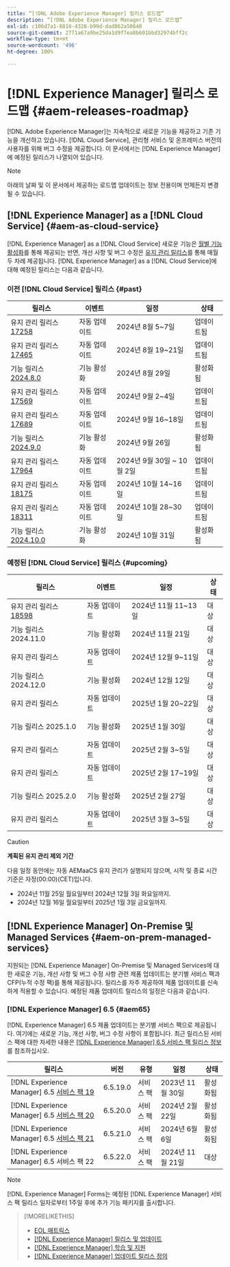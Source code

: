 ```yaml
---
title: “[!DNL Adobe Experience Manager] 릴리스 로드맵”
description: “[!DNL Adobe Experience Manager] 릴리스 로드맵”
exl-id: c106d7a1-8810-4328-b99d-dad862a50640
source-git-commit: 2771a67a9be25da1d9f7ea8b601bbd32974bff2c
workflow-type: tm+mt
source-wordcount: '496'
ht-degree: 100%

---
```



# [!DNL Experience Manager] 릴리스 로드맵 {#aem-releases-roadmap}

[!DNL Adobe Experience Manager]는 지속적으로 새로운 기능을 제공하고 기존 기능을 개선하고 있습니다. [!DNL Cloud Service], 관리형 서비스 및 온프레미스 버전의 사용자를 위해 버그 수정을 제공합니다. 이 문서에서는 [!DNL Experience Manager]에 예정된 릴리스가 나열되어 있습니다.

>[!NOTE]
>
>아래의 날짜 및 이 문서에서 제공하는 로드맵 업데이트는 정보 전용이며 언제든지 변경될 수 있습니다.

## [!DNL Experience Manager] as a [!DNL Cloud Service] {#aem-as-cloud-service}

[!DNL Experience Manager] as a [!DNL Cloud Service] 새로운 기능은 [월별 기능 활성화](https://experienceleague.adobe.com/ko/docs/experience-manager-cloud-service/content/release-notes/release-notes/release-notes-current)를 통해 제공되는 반면, 개선 사항 및 버그 수정은 [유지 관리 릴리스](https://experienceleague.adobe.com/ko/docs/experience-manager-cloud-service/content/release-notes/maintenance/latest)를 통해 매월 두 차례 제공됩니다.
[!DNL Experience Manager] as a [!DNL Cloud Service]에 대해 예정된 릴리스는 다음과 같습니다.

### 이전 [!DNL Cloud Service] 릴리스 {#past}

| 릴리스 | 이벤트 | 일정 | 상태 |
|---|---|---|---|
| 유지 관리 릴리스 [17258](https://experienceleague.adobe.com/ko/docs/experience-manager-cloud-service/content/release-notes/maintenance/2024/2024-8-0#release-17258) | 자동 업데이트 | 2024년 8월 5~7일 | 업데이트됨 |
| 유지 관리 릴리스 [17465](https://experienceleague.adobe.com/ko/docs/experience-manager-cloud-service/content/release-notes/maintenance/2024/2024-8-0#release-17465) | 자동 업데이트 | 2024년 8월 19~21일 | 업데이트됨 |
| 기능 릴리스 [2024.8.0](https://experienceleague.adobe.com/ko/docs/experience-manager-cloud-service/content/release-notes/release-notes/2024/release-notes-2024-8-0) | 기능 활성화 | 2024년 8월 29일 | 활성화됨 |
| 유지 관리 릴리스 [17569](https://experienceleague.adobe.com/ko/docs/experience-manager-cloud-service/content/release-notes/maintenance/2024/2024-9-0#release-17569) | 자동 업데이트 | 2024년 9월 2~4일 | 업데이트됨 |
| 유지 관리 릴리스 [17689](https://experienceleague.adobe.com/ko/docs/experience-manager-cloud-service/content/release-notes/maintenance/2024/2024-9-0#release-17689) | 자동 업데이트 | 2024년 9월 16~18일 | 업데이트됨 |
| 기능 릴리스 [2024.9.0](https://experienceleague.adobe.com/ko/docs/experience-manager-cloud-service/content/release-notes/release-notes/2024/release-notes-2024-9-0) | 기능 활성화 | 2024년 9월 26일 | 활성화됨 |
| 유지 관리 릴리스 [17964](https://experienceleague.adobe.com/ko/docs/experience-manager-cloud-service/content/release-notes/maintenance/2024/2024-10-0#release-17964) | 자동 업데이트 | 2024년 9월 30일 ~ 10월 2일 | 업데이트됨 |
| 유지 관리 릴리스 [18175](https://experienceleague.adobe.com/ko/docs/experience-manager-cloud-service/content/release-notes/maintenance/2024/2024-10-0#release-18175) | 자동 업데이트 | 2024년 10월 14~16일 | 업데이트됨 |
| 유지 관리 릴리스 [18311](https://experienceleague.adobe.com/ko/docs/experience-manager-cloud-service/content/release-notes/maintenance/2024/2024-10-0#18311) | 자동 업데이트 | 2024년 10월 28~30일 | 업데이트됨 |
| 기능 릴리스 [2024.10.0](https://experienceleague.adobe.com/ko/docs/experience-manager-cloud-service/content/release-notes/release-notes/release-notes-current) | 기능 활성화 | 2024년 10월 31일 | 활성화됨 |

### 예정된 [!DNL Cloud Service] 릴리스 {#upcoming}

| 릴리스 | 이벤트 | 일정 | 상태 |
|---|---|---|---|
| 유지 관리 릴리스 [18598](https://experienceleague.adobe.com/ko/docs/experience-manager-cloud-service/content/release-notes/maintenance/latest) | 자동 업데이트 | 2024년 11월 11~13일 | 대상 |
| 기능 릴리스 2024.11.0 | 기능 활성화 | 2024년 11월 21일 | 대상 |
| 유지 관리 릴리스 | 자동 업데이트 | 2024년 12월 9~11일 | 대상 |
| 기능 릴리스 2024.12.0 | 기능 활성화 | 2024년 12월 12일 | 대상 |
| 유지 관리 릴리스 | 자동 업데이트 | 2025년 1월 20~22일 | 대상 |
| 기능 릴리스 2025.1.0 | 기능 활성화 | 2025년 1월 30일 | 대상 |
| 유지 관리 릴리스 | 자동 업데이트 | 2025년 2월 3~5일 | 대상 |
| 유지 관리 릴리스 | 자동 업데이트 | 2025년 2월 17~19일 | 대상 |
| 기능 릴리스 2025.2.0 | 기능 활성화 | 2025년 2월 27일 | 대상 |
| 유지 관리 릴리스 | 자동 업데이트 | 2025년 3월 3~5일 | 대상 |

>[!CAUTION]
>
>**계획된 유지 관리 제외 기간**
>
> 다음 일정 동안에는 자동 AEMaaCS 유지 관리가 실행되지 않으며, 시작 및 종료 시간 기준은 자정(00:00)(CET)입니다.
>
>* 2024년 11월 25일 월요일부터 2024년 12월 3일 화요일까지.
>* 2024년 12월 16일 월요일부터 2025년 1월 3일 금요일까지.

## [!DNL Experience Manager] On-Premise 및 Managed Services {#aem-on-prem-managed-services}

지원되는 [!DNL Experience Manager] On-Premise 및 Managed Services에 대한 새로운 기능, 개선 사항 및 버그 수정 사항 관련 제품 업데이트는 분기별 서비스 팩과 CFP(누적 수정 팩)를 통해 제공됩니다. 릴리스를 자주 제공하여 제품 업데이트를 신속하게 적용할 수 있습니다. 예정된 제품 업데이트 릴리스의 일정은 다음과 같습니다.

### [!DNL Experience Manager] 6.5 {#aem65}

[!DNL Experience Manager] 6.5 제품 업데이트는 분기별 서비스 팩으로 제공됩니다. 여기에는 새로운 기능, 개선 사항, 버그 수정 사항이 포함됩니다. 최근 릴리스된 서비스 팩에 대한 자세한 내용은 [[!DNL Experience Manager] 6.5 서비스 팩 릴리스 정보](https://experienceleague.adobe.com/ko/docs/experience-manager-65/content/release-notes/release-notes)를 참조하십시오.

| 릴리스 | 버전 | 유형 | 일정 | 상태 |
|---|---|---|---|---|
| [!DNL Experience Manager] 6.5 [서비스 팩 19](https://experienceleague.adobe.com/ko/docs/experience-manager-65/content/release-notes/service-pack/6-5-19) | 6.5.19.0 | 서비스 팩 | 2023년 11월 30일 | 활성화됨 |
| [!DNL Experience Manager] 6.5 [서비스 팩 20](https://experienceleague.adobe.com/ko/docs/experience-manager-65/content/release-notes/service-pack/6-5-20) | 6.5.20.0 | 서비스 팩 | 2024년 2월 22일 | 활성화됨 |
| [!DNL Experience Manager] 6.5 [서비스 팩 21](https://experienceleague.adobe.com/ko/docs/experience-manager-65/content/release-notes/release-notes) | 6.5.21.0 | 서비스 팩 | 2024년 6월 6일 | 활성화됨 |
| [!DNL Experience Manager] 6.5 서비스 팩 22 | 6.5.22.0 | 서비스 팩 | 2024년 11월 21일 | 대상 |

>[!NOTE]
>
>[!DNL Experience Manager] Forms는 예정된 [!DNL Experience Manager] 서비스 팩 릴리스 일자로부터 1주일 후에 추가 기능 패키지를 출시합니다.

>[!MORELIKETHIS]
>
>* [EOL 매트릭스](https://helpx.adobe.com/kr/support/programs/eol-matrix.html)
>* [[!DNL Experience Manager] 릴리스 및 업데이트](https://experienceleague.adobe.com/ko/docs/experience-manager-release-information/aem-release-updates/aem-releases-updates)
>* [[!DNL Experience Manager] 학습 및 지원](https://experienceleague.adobe.com/ko/docs/experience-manager-cloud-service)
>* [[!DNL Experience Manager] 업데이트 릴리스 정의](/help/using/update-release-vehicle-definitions.md)
